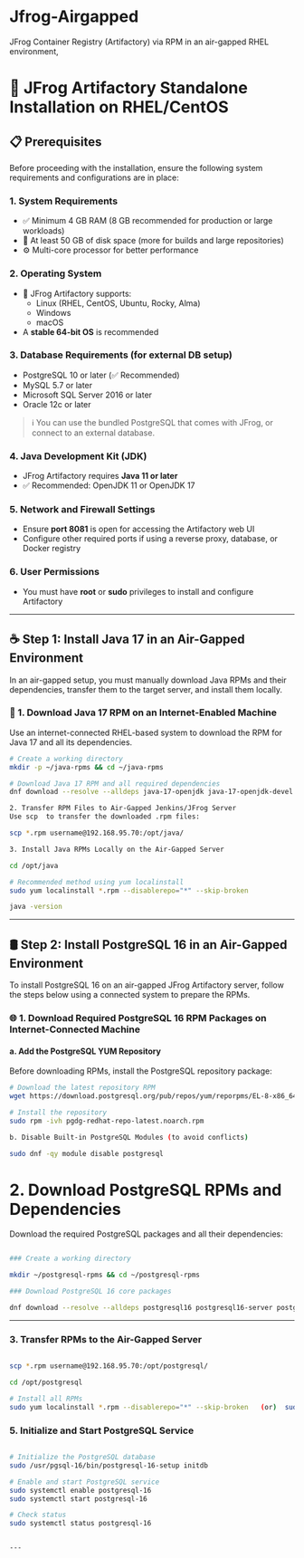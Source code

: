# Jfrog-Airgapped
JFrog Container Registry (Artifactory) via RPM in an air-gapped RHEL environment,
# 🐸 JFrog Artifactory Standalone Installation on RHEL/CentOS

## 📋 Prerequisites

Before proceeding with the installation, ensure the following system requirements and configurations are in place:

### 1. System Requirements
- ✅ Minimum 4 GB RAM (8 GB recommended for production or large workloads)
- 💾 At least 50 GB of disk space (more for builds and large repositories)
- ⚙️ Multi-core processor for better performance

### 2. Operating System
- 🐧 JFrog Artifactory supports:
  - Linux (RHEL, CentOS, Ubuntu, Rocky, Alma)
  - Windows
  - macOS
- A **stable 64-bit OS** is recommended

### 3. Database Requirements (for external DB setup)
- PostgreSQL 10 or later (✅ Recommended)
- MySQL 5.7 or later
- Microsoft SQL Server 2016 or later
- Oracle 12c or later

> ℹ️ You can use the bundled PostgreSQL that comes with JFrog, or connect to an external database.

### 4. Java Development Kit (JDK)
- JFrog Artifactory requires **Java 11 or later**
- ✅ Recommended: OpenJDK 11 or OpenJDK 17

### 5. Network and Firewall Settings
- Ensure **port 8081** is open for accessing the Artifactory web UI
- Configure other required ports if using a reverse proxy, database, or Docker registry

### 6. User Permissions
- You must have **root** or **sudo** privileges to install and configure Artifactory

---

## ☕ Step 1: Install Java 17 in an Air-Gapped Environment

In an air-gapped setup, you must manually download Java RPMs and their dependencies, transfer them to the target server, and install them locally.

### 🔄 1. Download Java 17 RPM on an Internet-Enabled Machine

Use an internet-connected RHEL-based system to download the RPM for Java 17 and all its dependencies.

```bash
# Create a working directory
mkdir -p ~/java-rpms && cd ~/java-rpms

# Download Java 17 RPM and all required dependencies
dnf download --resolve --alldeps java-17-openjdk java-17-openjdk-devel

2. Transfer RPM Files to Air-Gapped Jenkins/JFrog Server
Use scp  to transfer the downloaded .rpm files:

scp *.rpm username@192.168.95.70:/opt/java/

3. Install Java RPMs Locally on the Air-Gapped Server

cd /opt/java

# Recommended method using yum localinstall
sudo yum localinstall *.rpm --disablerepo="*" --skip-broken

java -version

```

---

## 🛢️ Step 2: Install PostgreSQL 16 in an Air-Gapped Environment

To install PostgreSQL 16 on an air-gapped JFrog Artifactory server, follow the steps below using a connected system to prepare the RPMs.


### 🌐 1. Download Required PostgreSQL 16 RPM Packages on Internet-Connected Machine

#### a. Add the PostgreSQL YUM Repository

Before downloading RPMs, install the PostgreSQL repository package:

```bash
# Download the latest repository RPM
wget https://download.postgresql.org/pub/repos/yum/reporpms/EL-8-x86_64/pgdg-redhat-repo-latest.noarch.rpm

# Install the repository
sudo rpm -ivh pgdg-redhat-repo-latest.noarch.rpm

b. Disable Built-in PostgreSQL Modules (to avoid conflicts)

sudo dnf -qy module disable postgresql

```
# 2. Download PostgreSQL RPMs and Dependencies

Download the required PostgreSQL packages and all their dependencies:

```bash

### Create a working directory

mkdir ~/postgresql-rpms && cd ~/postgresql-rpms

### Download PostgreSQL 16 core packages

dnf download --resolve --alldeps postgresql16 postgresql16-server postgresql16-contrib postgresql16-libs

```

---

### 3. Transfer RPMs to the Air-Gapped Server

```bash

scp *.rpm username@192.168.95.70:/opt/postgresql/

cd /opt/postgresql

# Install all RPMs
sudo yum localinstall *.rpm --disablerepo="*" --skip-broken   (or)  sudo rpm -Uvh *.rpm

```
### 5. Initialize and Start PostgreSQL Service

``` bash

# Initialize the PostgreSQL database
sudo /usr/pgsql-16/bin/postgresql-16-setup initdb

# Enable and start PostgreSQL service
sudo systemctl enable postgresql-16
sudo systemctl start postgresql-16

# Check status
sudo systemctl status postgresql-16


---











